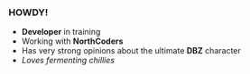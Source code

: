 ### HOWDY! 

- **Developer** in training
- Working with **NorthCoders**
- Has very strong opinions about the ultimate **DBZ** character
- *Loves fermenting chillies*

<!--
**dvbenson/dvbenson** is a ✨ _special_ ✨ repository because its `README.md` (this file) appears on your GitHub profile.

Here are some ideas to get you started:

- 🔭 I’m currently working on ... becoming a developer!
- 🌱 I’m currently learning ... Javascript, CSS, HTML with NorthCoders
- 👯 I’m looking to collaborate on ... let's wait and see on this one
- 🤔 I’m looking for help with ... probably too much to list
- 💬 Ask me about ... who the greatest DBZ character is
- 📫 How to reach me: ... figuring this out in a post-twitter world
- 😄 Pronouns: ... he/him
- ⚡ Fun fact: ... I make fermented hot sauce
-->
